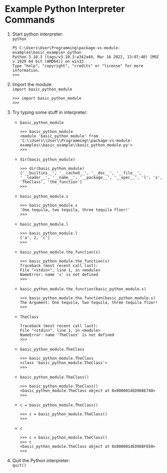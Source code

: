# Example Python Interpreter Commands

1. Start python interpreter:  
    `python`
    ```
    PS C:\Users\User\Programming\package-vs-module-examples\basic_example> python
    Python 3.10.3 (tags/v3.10.3:a342a49, Mar 16 2022, 13:07:40) [MSC v.1929 64 bit (AMD64)] on win32
    Type "help", "copyright", "credits" or "license" for more information.
    >>>
    ```

1. Import the module:  
    `import basic_python_module`  
    ```
    >>> import basic_python_module
    >>>
    ```

1. Try typing some stuff in interpreter:  
    * `basic_python_module`  
        ```
        >>> basic_python_module
        <module 'basic_python_module' from 'C:\\Users\\User\\Programming\\package-vs-module-examples\\basic_example\\basic_python_module.py'>
        >>>
        ```
    * `dir(basic_python_module)`  
        ```
        >>> dir(basic_python_module)
        ['__builtins__', '__cached__', '__doc__', '__file__', '__loader__', '__name__', '__package__', '__spec__', 'l', 's', 'TheClass', 'the_function']
        >>>
        ```
    * `basic_python_module.s`  
        ```
        >>> basic_python_module.s
        'One tequila, two tequila, three tequila floor!'
        >>>
        ```
    * `basic_python_module.l`  
        ```
        >>> basic_python_module.l
        ['a', 2, 'c']
        >>>
        ```
    * `basic_python_module.the_function(s)`  
        ```
        >>> basic_python_module.the_function(s)
        Traceback (most recent call last):
        File "<stdin>", line 1, in <module>
        NameError: name 's' is not defined
        >>>
        ```
    * `basic_python_module.the_function(basic_python_module.s)`  
        ```
        >>> basic_python_module.the_function(basic_python_module.s)
        The Argument: One tequila, two tequila, three tequila floor!
        >>>
        ```
    * `TheClass`  
        ```
        Traceback (most recent call last):
        File "<stdin>", line 1, in <module>
        NameError: name 'TheClass' is not defined
        >>>
        ```
    * `basic_python_module.TheClass`  
        ```
        >>> basic_python_module.TheClass
        <class 'basic_python_module.TheClass'>
        >>>
        ```
    * `basic_python_module.TheClass()`  
        ```
        >>> basic_python_module.TheClass()
        <basic_python_module.TheClass object at 0x0000014ED988E740>
        >>>
        ```
    * `c = basic_python_module.TheClass()`  
        ```
        >>> c = basic_python_module.TheClass()
        >>>
        ```
    * `c`  
        ```
        >>> c = basic_python_module.TheClass()
        >>> c
        <basic_python_module.TheClass object at 0x0000014ED988FEE0>
        >>>
        ```

1. Quit the Python interpreter:  
`quit()`
